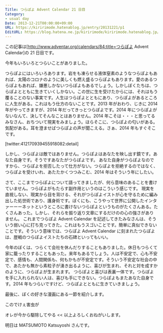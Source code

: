 ```yaml
---
Title: つらぽよ Advent Calendar 21 日目
Category:
- usual day
Date: 2013-12-21T00:00:00+09:00
URL: https://kiririmode.hatenablog.jp/entry/20131221/p1
EditURL: https://blog.hatena.ne.jp/kiririmode/kiririmode.hatenablog.jp/atom/entry/8454420450078209533
---
```



この記事は[http://www.adventar.org/calendars/84:title=つらぽよ Advent Calendar]の 21 日目です。

今年もいろいろとつらいことがありました。

つらぽよにはいろいろあります。岩をも凍らせる液体窒素のようなつらぽよもあれば、太陽のコロナのように美しくも燃え盛るつらぽよもあります。愛のあるつらぽよもあれば、嫌悪しかないつらぽよもあるでしょう。しかしぼくたちは、つらぽよとともに生きていくしかない。この世に生を受けたからには、それはもう覆ることのない事実です。人生はつらぽよとともにあり、つらぽよがあるところに人生がある。これはもう仕方のないことです。2013 年がおわり、じきに 2014 年がやってきますが、2014 年だってきっとつらぽよです。2014 年につらぽよがないなんて、決してそんなことはありません。2014 年こそは・・・と思ってるみなさん、おちついて現実をみましょう。ほらそこに、つらぽよの匂いがある。気配がある。耳を澄ませばつらぽよの声が聞こえる。さぁ、2014 年もすぐそこです。

[twitter:412170939455918082:detail]

しかし、つらぽよは敵ではありません。つらぽよはあなたを映し出す鏡です。あなた自身です。そうですあなたがつらぽよです。
あなた自身がつらぽよなのですから、つらぽよを拒否したって仕方がない。つらぽよを拒絶するのではなく、つらぽよを受けいれ、あたたかくつつみこむ、2014 年はそういう年にしたい。


さて、ここまでつらぽよについて語ってきましたが、何ら意味のあることを書けていません。つらぽよがもたらす副作用というのはこういう感じです。
現実を直視しない、現実から目を背ける、それがつらぽよイストが心を守るために編み出した処世術であり、護身術です。ぼくにも、こうやって世界に公開したインタァーーーネットというところに書けないつらぽよというものがたくさんある。たくさんあった。しかし、それらを振り返り文章にするだけのの心の強さがありません。
これまでつらぽよ Advent Calendar を記述してきたみなさんは、そういう弱い心に打ち克ってきた。これはもうスゴいことです。簡単に真似できないことです。そういう意味では、つらぽよ Advent Calendar に刻まれたつらぽよは、歴戦のつらぽよイストたちの石碑といってもいい。


今年のぼくは、つらくて会社を休んだりすることもありました。休日もつらくて家に籠ったりすることもあった。来年もあるでしょう。人は不安定で、心も不安定で、感情も、人間関係も、何もかもが不安定です。そういう不安定な社会の中で、あたかも無から素粒子が湧き出るように、喜びが生まれ、それと対を成すかのように、つらぽよが生まれます。
つらぽよと喜びは表裏一体です。つらぽよを手に入れられない人は、喜びも手にできない。つらぽよもまたあなた自身です。2014 年もつらいですけど、つらぽよとともに生きていきましょう。


最後に、ぼくの好きな漫画にある一節を紹介します。
>>
このでけぇ害虫が


オレが今から駆除してやる
<<
以上よろしくおねがいします。


明日は MATSUMOTO Katsuyoshi さんです。
